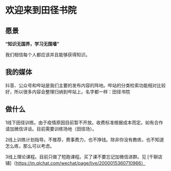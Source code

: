 # 欢迎来到田径书院

## 愿景

**“知识无国界，学习无围墙”**

我们相信每个人都应该并且能够获得知识。

## 我的媒体

抖音、公众号和哔站是我们主要的发布内容的阵地。哔站的分类检索功能相对比较好，所以很多内容会整理归纳到哔站上。名字都一样：田径书院

## 做什么

1线下田径训练。由于疫情原因目前暂不开放。收费标准根据成本而定。如有合作请加微信详谈。目前需要训练场地（田径场）。

2线上训练计划指导。不推荐，费事费力，也不挣钱。除非你没有教练，也不知道怎么练，那么可以考虑。

3线上理论课程。目前只做了短跑课程。买了课不要忘记加微信进群。见 [千聊店铺]（https://m.qlchat.com/wechat/page/live/2000015360710966）
